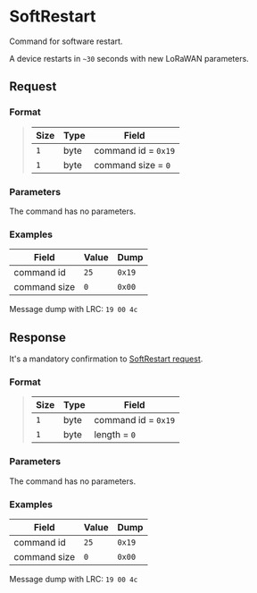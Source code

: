 # SoftRestart

Command for software restart.

A device restarts in `~30` seconds with new LoRaWAN parameters.


## Request

### Format

>  Size | Type | Field
> ------|------|-------
>  `1`  | byte | command id = `0x19`
>  `1`  | byte | command size = `0`

### Parameters

The command has no parameters.

### Examples

 Field        | Value | Dump
--------------|-------|------
 command id   | `25`  | `0x19`
 command size | `0`   | `0x00`

Message dump with LRC: `19 00 4c`


## Response

It's a mandatory confirmation to [SoftRestart request](./SoftRestart.md#request).

### Format

>  Size | Type | Field
> ------|------|-------
>  `1`  | byte | command id = `0x19`
>  `1`  | byte | length = `0`

### Parameters

The command has no parameters.

### Examples

 Field        | Value | Dump
--------------|-------|------
 command id   | `25`  | `0x19`
 command size | `0`   | `0x00`

Message dump with LRC: `19 00 4c`
